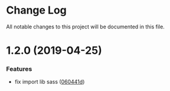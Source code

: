 # Change Log

All notable changes to this project will be documented in this file.

<a name="1.2.0"></a>
# 1.2.0 (2019-04-25)


### Features

* fix import lib sass ([060441d](https://github.com/SUI-Components/sui-components/commit/060441d))



